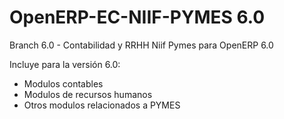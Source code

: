 OpenERP-EC-NIIF-PYMES 6.0
=========================
Branch 6.0 - Contabilidad y RRHH Niif Pymes para OpenERP 6.0

Incluye para la versión 6.0:

- Modulos contables
- Modulos de recursos humanos
- Otros modulos relacionados a PYMES
